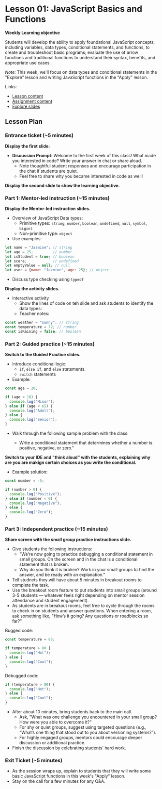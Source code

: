 # Lesson 01: JavaScript Basics and Functions

**Weekly Learning objective**

Students will develop the ability to apply foundational JavaScript concepts, including variables, data types, conditional statements, and functions, to create and troubleshoot basic programs; evaluate the use of arrow functions and traditional functions to understand their syntax, benefits, and appropriate use cases.

*Note:* This week, we'll focus on data types and conditional statements in the "Explore" lesson and writing JavaScript functions in the "Apply" lesson. 

Links:
  * [Lesson content](https://classes.codethedream.org/course/intro-to-programming-v5/kepler?week=1&lesson=JavaScript+Basics+and+Functions)
  * [Assignment content](https://codesandbox.io/p/sandbox/lesson-1-javascript-basics-and-functions-2025-nrfx4t?file=/src/index.mjs:1,1)
  * [Explore slides](https://github.com/Code-the-Dream-School/intro-guidebook/blob/main/group-session-slides/v5/CTD%20Intro%20Week%201%20-%20v5.pdf)

## Lesson Plan

### Entrance ticket (~5 minutes)

**Display the first slide:**

  * **Discussion Prompt**: Welcome to the first week of this class! What made you interested in code? Write your answer in chat or share aloud.
      * Note thoughtful student responses and encourage participation in the chat if students are quiet.
      * Feel free to share why you became interested in code as well!

**Display the second slide to show the learning objective.**

### Part 1: Mentor-led instruction (~15 minutes)

**Display the Mentor-led instruction slides.**

  * Overview of JavaScript Data types: 
      * Primitive types: `string`, `number`, `boolean`, `undefined`, `null`, `symbol`, `bigint`
      * Non-primitive type: `object`
  * Use examples:

```js
let name = "Jazmine"; // string
let age = 25;         // number
let isStudent = true; // boolean
let score;            // undefined
let emptyValue = null; // null
let user = {name: "Jazmine", age: 25}; // object
```

  * Discuss type checking using `typeof`

**Display the activity slides.**

  * Interactive activity
      * Show the lines of code on teh slide and ask students to identify the data types:
      * Teacher notes:
   
```js
const weather = "sunny"; // string
const temperature = 72; // number
const isRaining = false; // boolean
```

### Part 2: Guided practice (~15 minutes)

**Switch to the Guided Practice slides.**

  * Introduce conditional logic:
      * `if`, `else if`, and `else` statements.
      * `switch` statements
  * Example:

```.js
const age = 20;

if (age < 18) {
  console.log("Minor");
} else if (age < 65) {
  console.log("Adult");
} else {
  console.log("Senior");
}
```

  * Walk through the following sample problem with the class:

      * Write a conditional statement that determines whether a number is positive, negative, or zero."

  **Switch to your IDE and "think aloud" with the students, explaining why are you are makign certain choices as you write the conditional.**

  * Example solution:  

```js
const number = -5;

if (number > 0) {
  console.log("Positive");
} else if (number < 0) {
  console.log("Negative");
} else {
  console.log("Zero");
}
```

### Part 3: Independent practice (~15 minutes)

**Share screen with the small group practice instructions slide.**

  * Give students the following instructions:
    * "We're now going to practice debugging a conditional statement in small groups. On the screen and in the chat is a conditional statement that is broken.
    * Why do you think it is broken? Work in your small groups to find the answer, and be ready with an explanation."
  * Tell studnets they will have about 5 minutes in breakout rooms to complete the task.
  * Use the breakout room feature to put students into small groups (around 3-5 students — whatever feels right depending on mentor session attendance and student engagement).
  * As students are in breakout rooms, feel free to cycle through the rooms to check in on students and answer questions. When entering a room, ask something like, "How’s it going? Any questions or roadblocks so far?"

Bugged code: 

```js
const temperature = 85;

if temperature > 80 {
  console.log("Hot");
} else {
  console.log("Cool");
}
```

Debugged code: 

```js
if (temperature > 80) {
  console.log("Hot");
} else {
  console.log("Cool");
}
```

  * After about 10 minutes, bring students back to the main call.
     * Ask, "What was one challenge you encountered in your small group? How were you able to overcome it?"
     * For shy or quiet groups, suggest using targeted questions (e.g., “What’s one thing that stood out to you about versioning systems?”).
     * For highly engaged groups, mentors could encourage deeper discussion or additional practice.
  * Finish the discussion by celebrating students' hard work.

### Exit Ticket (~5 minutes)

  * As the session wraps up, explain to students that they will write some basic JavaScript functions in this week's "Apply" lesson.
  * Stay on the call for a few minutes for any Q&A. 
